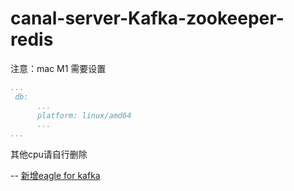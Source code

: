 # canal-server-Kafka-zookeeper-redis
注意：mac M1 需要设置
```yaml
...
 db:
      ...
      platform: linux/amd64
      ...
...

```
其他cpu请自行删除

-- [新增eagle for kafka](https://github.com/kai-xx/canal-server-Kafka-zookeeper-redis/commit/44adcf591e69b46a0d649a8e33b14b7431a3aaab)